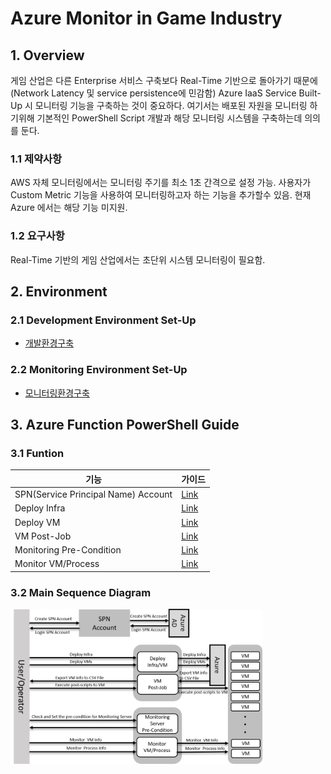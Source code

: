 # Azure Monitor in Game Industry

## 1. Overview
게임 산업은 다른 Enterprise 서비스 구축보다 Real-Time 기반으로 돌아가기 때문에(Network Latency 및 service persistence에 민감함) Azure IaaS Service Built-Up 시 모니터링 기능을 구축하는 것이 중요하다. 여기서는 배포된 자원을 모니터링 하기위해 기본적인 PowerShell Script 개발과 해당 모니터링 시스템을 구축하는데 의의를 둔다.

### 1.1 제약사항
AWS 자체 모니터링에서는 모니터링 주기를 최소 1초 간격으로 설정 가능. 사용자가 Custom Metric 기능을 사용하여 모니터링하고자 하는 기능을 추가할수 있음. 
현재 Azure 에서는 해당 기능 미지원.

### 1.2 요구사항
Real-Time 기반의 게임 산업에서는 초단위 시스템 모니터링이 필요함. 

## 2. Environment 
### 2.1 Development Environment Set-Up
* [개발환경구축](../script/powershell/README.md)

### 2.2 Monitoring Environment Set-Up
* [모니터링환경구축](../tools/README.md)

## 3. Azure Function PowerShell Guide
### 3.1 Funtion
기능 | 가이드
------|--------------------------
SPN(Service Principal Name) Account |[Link](../script/powershell/docs/1_spn.md)
Deploy Infra |[Link](../script/powershell/docs/2_deploy_infra.md)
Deploy VM |[Link](../script/powershell/docs/3_deploy_vm.md)
VM Post-Job |[Link](../script/powershell/docs/4_vm_post_jobs.md)
Monitoring Pre-Condition |[Link](../script/powershell/docs/99_set_monitoring_server.md)
Monitor VM/Process |[Link](../script/powershell/docs/5_monitor_vm_process.md)
### 3.2 Main Sequence Diagram
<img src="../images/MainSequenceDiagram.png" width="80%" height="80%">

